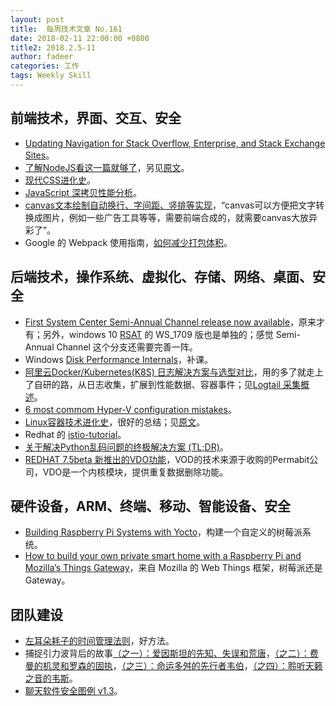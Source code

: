 ```yaml
---
layout: post
title:  每周技术文章 No.161
date: 2018-02-11 22:00:00 +0800
title2: 2018.2.5-11
author: fadeer
categories: 工作
tags: Weekly Skill
---
```


前端技术，界面、交互、安全
----
* [Updating Navigation for Stack Overflow, Enterprise, and Stack Exchange Sites](https://stackoverflow.blog/2018/02/08/information-architecture-navigating-stack-overflow-enterprise-stack-exchange-sites/)。
* [了解NodeJS看这一篇就够了](https://segmentfault.com/a/1190000013241874)，另见[原文](https://codeburst.io/the-only-nodejs-introduction-youll-ever-need-d969a47ef219)。
* [现代CSS进化史](https://segmentfault.com/a/1190000013191860)。
* [JavaScript 深拷贝性能分析](https://zhuanlan.zhihu.com/p/33489557)。
* [canvas文本绘制自动换行、字间距、竖排等实现](http://www.zhangxinxu.com/wordpress/2018/02/canvas-text-break-line-letter-spacing-vertical/)，“canvas可以方便把文字转换成图片，例如一些广告工具等等，需要前端合成的，就需要canvas大放异彩了”。
* Google 的 Webpack 使用指南，[如何减少打包体积](https://developers.google.com/web/fundamentals/performance/webpack/decrease-frontend-size)。

后端技术，操作系统、虚拟化、存储、网络、桌面、安全
----
* [First System Center Semi-Annual Channel release now available](https://azure.microsoft.com/en-us/blog/first-system-center-semi-annual-channel-release-now-available/)，原来才有；另外，windows 10 [RSAT](https://www.microsoft.com/en-us/download/details.aspx?id=45520) 的 WS_1709 版也是单独的；感觉 Semi-Annual Channel 这个分支还需要完善一阵。
* Windows [Disk Performance Internals](https://blogs.msdn.microsoft.com/ntdebugging/2014/12/09/disk-performance-internals)，补课。
* [阿里云Docker/Kubernetes(K8S) 日志解决方案与选型对比](https://yq.aliyun.com/articles/448676)，用的多了就走上了自研的路，从日志收集，扩展到性能数据、容器事件；见[Logtail 采集概述](https://help.aliyun.com/document_detail/28979.html)。
* [6 most commom Hyper-V configuration mistakes](https://cloudtidings.com/2018/02/07/6-most-important-hyper-v-configuration-mistakes/)。
* [Linux容器技术进化史](http://www.infoq.com/cn/articles/how-linux-containers-evolved)，很好的总结；见[原文](https://opensource.com/article/17/7/how-linux-containers-evolved)。
* Redhat 的 [istio-tutorial](https://github.com/redhat-developer-demos/istio-tutorial)。
* [关于解决Python乱码问题的终极解决方案 (TL;DR)](https://segmentfault.com/a/1190000013202801)。
* [REDHAT 7.5beta 新推出的VDO功能](https://ceph.com/planet/redhat-7-5beta-%E6%96%B0%E6%8E%A8%E5%87%BA%E7%9A%84vdo%E5%8A%9F%E8%83%BD/)，VOD的技术来源于收购的Permabit公司，VDO是一个内核模块，提供重复数据删除功能。


硬件设备，ARM、终端、移动、智能设备、安全
----
* [Building Raspberry Pi Systems with Yocto](http://www.jumpnowtek.com/rpi/Raspberry-Pi-Systems-with-Yocto.html)，构建一个自定义的树莓派系统。
* [How to build your own private smart home with a Raspberry Pi and Mozilla’s Things Gateway](https://hacks.mozilla.org/2018/02/how-to-build-your-own-private-smart-home-with-a-raspberry-pi-and-mozillas-things-gateway/)，来自 Mozilla 的 Web Things 框架，树莓派还是Gateway。


团队建设
----
<!--preview-end-->
* [左耳朵耗子的时间管理法则](http://www.infoq.com/cn/news/2018/02/time-management-principle)，好方法。
* 捕捉引力波背后的故事[（之一）：爱因斯坦的先知、失误和荒唐](http://blog.sciencenet.cn/blog-3299525-1092615.html)，[（之二）：费曼的机灵和罗森的固执](http://blog.sciencenet.cn/blog-3299525-1094476.html)，[（之三）：命运多舛的先行者韦伯](http://blog.sciencenet.cn/blog-3299525-1096487.html)，[（之四）：聆听天籁之音的韦斯](http://blog.sciencenet.cn/blog-3299525-1098770.html)。
* [聊天软件安全图例 v1.3](https://blog.yitianshijie.net/2018/01/24/im-apps-security-check-v1point3/)。



